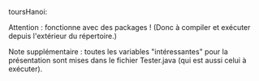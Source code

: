 toursHanoi:

Attention : fonctionne avec des packages !
(Donc à compiler et exécuter depuis l'extérieur du répertoire.)

Note supplémentaire : toutes les variables "intéressantes" pour la présentation sont mises dans le fichier Tester.java (qui est aussi celui à exécuter).